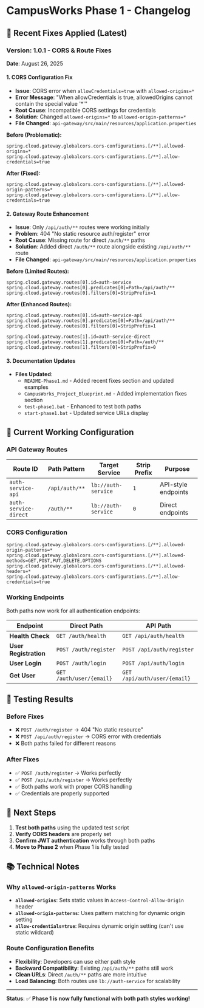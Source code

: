 # CampusWorks Phase 1 - Changelog

## 🔧 **Recent Fixes Applied (Latest)**

### **Version: 1.0.1** - CORS & Route Fixes
**Date**: August 26, 2025

#### **1. CORS Configuration Fix**
- **Issue**: CORS error when `allowCredentials=true` with `allowed-origins=*`
- **Error Message**: "When allowCredentials is true, allowedOrigins cannot contain the special value '*'"
- **Root Cause**: Incompatible CORS settings for credentials
- **Solution**: Changed `allowed-origins=*` to `allowed-origin-patterns=*`
- **File Changed**: `api-gateway/src/main/resources/application.properties`

**Before (Problematic):**
```properties
spring.cloud.gateway.globalcors.cors-configurations.[/**].allowed-origins=*
spring.cloud.gateway.globalcors.cors-configurations.[/**].allow-credentials=true
```

**After (Fixed):**
```properties
spring.cloud.gateway.globalcors.cors-configurations.[/**].allowed-origin-patterns=*
spring.cloud.gateway.globalcors.cors-configurations.[/**].allow-credentials=true
```

#### **2. Gateway Route Enhancement**
- **Issue**: Only `/api/auth/**` routes were working initially
- **Problem**: 404 "No static resource auth/register" error
- **Root Cause**: Missing route for direct `/auth/**` paths
- **Solution**: Added direct `/auth/**` route alongside existing `/api/auth/**` route
- **File Changed**: `api-gateway/src/main/resources/application.properties`

**Before (Limited Routes):**
```properties
spring.cloud.gateway.routes[0].id=auth-service
spring.cloud.gateway.routes[0].predicates[0]=Path=/api/auth/**
spring.cloud.gateway.routes[0].filters[0]=StripPrefix=1
```

**After (Enhanced Routes):**
```properties
spring.cloud.gateway.routes[0].id=auth-service-api
spring.cloud.gateway.routes[0].predicates[0]=Path=/api/auth/**
spring.cloud.gateway.routes[0].filters[0]=StripPrefix=1

spring.cloud.gateway.routes[1].id=auth-service-direct
spring.cloud.gateway.routes[1].predicates[0]=Path=/auth/**
spring.cloud.gateway.routes[1].filters[0]=StripPrefix=0
```

#### **3. Documentation Updates**
- **Files Updated**: 
  - `README-Phase1.md` - Added recent fixes section and updated examples
  - `CampusWorks_Project_Blueprint.md` - Added implementation fixes section
  - `test-phase1.bat` - Enhanced to test both paths
  - `start-phase1.bat` - Updated service URLs display

## 🎯 **Current Working Configuration**

### **API Gateway Routes**
| Route ID | Path Pattern | Target Service | Strip Prefix | Purpose |
|----------|--------------|----------------|--------------|---------|
| `auth-service-api` | `/api/auth/**` | `lb://auth-service` | `1` | API-style endpoints |
| `auth-service-direct` | `/auth/**` | `lb://auth-service` | `0` | Direct endpoints |

### **CORS Configuration**
```properties
spring.cloud.gateway.globalcors.cors-configurations.[/**].allowed-origin-patterns=*
spring.cloud.gateway.globalcors.cors-configurations.[/**].allowed-methods=GET,POST,PUT,DELETE,OPTIONS
spring.cloud.gateway.globalcors.cors-configurations.[/**].allowed-headers=*
spring.cloud.gateway.globalcors.cors-configurations.[/**].allow-credentials=true
```

### **Working Endpoints**
Both paths now work for all authentication endpoints:

| Endpoint | Direct Path | API Path |
|----------|-------------|----------|
| **Health Check** | `GET /auth/health` | `GET /api/auth/health` |
| **User Registration** | `POST /auth/register` | `POST /api/auth/register` |
| **User Login** | `POST /auth/login` | `POST /api/auth/login` |
| **Get User** | `GET /auth/user/{email}` | `GET /api/auth/user/{email}` |

## 🧪 **Testing Results**

### **Before Fixes**
- ❌ `POST /auth/register` → 404 "No static resource"
- ❌ `POST /api/auth/register` → CORS error with credentials
- ❌ Both paths failed for different reasons

### **After Fixes**
- ✅ `POST /auth/register` → Works perfectly
- ✅ `POST /api/auth/register` → Works perfectly
- ✅ Both paths work with proper CORS handling
- ✅ Credentials are properly supported

## 🚀 **Next Steps**

1. **Test both paths** using the updated test script
2. **Verify CORS headers** are properly set
3. **Confirm JWT authentication** works through both paths
4. **Move to Phase 2** when Phase 1 is fully tested

## 📚 **Technical Notes**

### **Why `allowed-origin-patterns` Works**
- **`allowed-origins`**: Sets static values in `Access-Control-Allow-Origin` header
- **`allowed-origin-patterns`**: Uses pattern matching for dynamic origin setting
- **`allow-credentials=true`**: Requires dynamic origin setting (can't use static wildcard)

### **Route Configuration Benefits**
- **Flexibility**: Developers can use either path style
- **Backward Compatibility**: Existing `/api/auth/**` paths still work
- **Clean URLs**: Direct `/auth/**` paths are more intuitive
- **Load Balancing**: Both routes use `lb://auth-service` for scalability

---

**Status**: ✅ **Phase 1 is now fully functional with both path styles working!**

